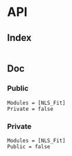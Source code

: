 # API

## Index

```@index
```

## Doc

### Public

```@autodocs
Modules = [NLS_Fit]
Private = false
```

### Private 

```@autodocs
Modules = [NLS_Fit]
Public = false
```
